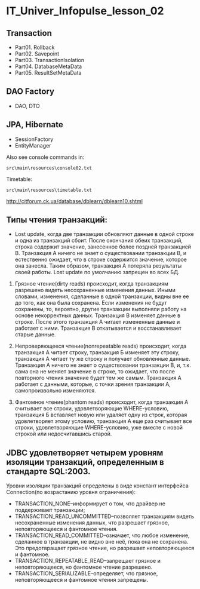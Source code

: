# IT_Univer_Infopulse_lesson_02
## Transaction
  - Part01. Rollback   
  - Part02. Savepoint
  - Part03. TransactionIsolation
  - Part04. DatabaseMetaData
  - Part05. ResultSetMetaData
## DAO Factory
  - DAO, DTO
## JPA, Hibernate
  - SessionFactory
  - EntityManager

Also see console commands in:

    src\main\resources\console02.txt

Timetable:

	src\main\resources\timetable.txt

http://citforum.ck.ua/database/dblearn/dblearn10.shtml
## Типы чтения транзакций:
- Lost update, когда две транзакции обновляют данные в одной строке и одна из транзакций сбоит.
После окончания обеих транзакций, строка  содержит значение, занесенное более поздней транзакцией B. Транзакция A ничего не знает о существовании транзакции B, и естественно ожидает, что в строке содержится значение, которое она занесла. Таким образом, транзакция A потеряла результаты своей работы.
Lost update по умолчанию запрещен во всех БД.
1. Грязное чтение(dirty reads) происходит, когда транзакциям разрешено видеть несохраненные изменения данных.
   Иными словами, изменения, сделанные в одной транзакции, видны вне ее до того, как она была сохранена. 
   Если изменения не будут сохранены, то, вероятно, другие транзакции выполняли работу на основе некорректных данных.
   Транзакция B изменяет данные в строке. После этого транзакция A читает измененные данные и работает с ними. Транзакция B откатывается и восстанавливает старые данные.

2. Непроверяющееся чтение(nonrepeatable reads) происходит, когда транзакция А читает строку, транзакция Б изменяет эту строку, транзакция А читает ту же строку и получает обновленные данные.
   Транзакция A ничего не знает о существовании транзакции B, и, т.к. сама она не меняет значение в строке, то ожидает, что после повторного чтения значение будет тем же самым.
   Транзакция A работает с данными, которые, с точки зрения транзакции A, самопроизвольно изменяются.

3. Фантомное чтение(phantom reads) происходит, когда транзакция А считывает все строки, удовлетворяющие WHERE-условию, транзакция Б вставляет новую или удаляет одну из строк, которая удовлетворяет этому условию, транзакция А еще раз считывает все строки, удовлетворяющие WHERE-условию, уже вместе с новой строкой или недосчитавшись старой.

## JDBC удовлетворяет четырем уровням изоляции транзакций, определенным в стандарте SQL:2003.
Уровни изоляции транзакций определены в виде констант интерфейса Connection(по возрастанию уровня ограничения):
- TRANSACTION_NONE–информирует о том, что драйвер не поддерживает транзакции;
- TRANSACTION_READ_UNCOMMITTED–позволяет транзакциям видеть несохраненные изменения данных, что разрешает грязное, неповторяющееся и фантомное чтения.
- TRANSACTION_READ_COMMITTED–означает, что любое изменение, сделанное в транзакции, не видно вне неё, пока она не сохранена. Это предотвращает грязное чтение, но разрешает неповторяющееся и фантомное.
- TRANSACTION_REPEATABLE_READ–запрещает грязное и неповторяющееся, но фантомное чтение разрешено.
- TRANSACTION_SERIALIZABLE–определяет, что грязное, неповторяющееся и фантомное чтения запрещены.